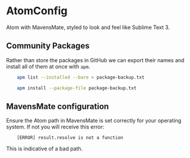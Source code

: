 # AtomConfig
Atom with MavensMate, styled to look and feel like Sublime Text 3.

## Community Packages

Rather than store the packages in GitHub we can export their names and install all of them at once with `apm`.

```bash
    apm list --installed --bare > package-backup.txt

    apm install --package-file package-backup.txt
```

## MavensMate configuration
Ensure the Atom path in MavensMate is set correctly for your operating system. If not you will receive this error:

```
    [ERROR] result.resolve is not a function
```

This is indicative of a bad path. 
